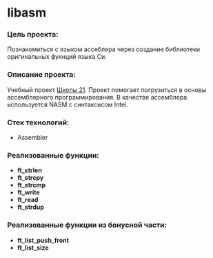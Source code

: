 # libasm

### Цель проекта:
Познакомиться с языком ассеблера через создание библиотеки оригинальных фукнций языка Си.

### Описание проекта:
Учебный проект [Школы 21](https://21-school.ru/). Проект помогает погрузиться в основы ассемблерного программирования.
В качестве ассемблера используется NASM c синтаксисом Intel.

### Стек технологий:
* Assembler

### Реализованные функции:
* __ft_strlen__<br>
* __ft_strcpy__<br>
* __ft_strcmp__<br>
* __ft_write__<br>
* __ft_read__<br>
* __ft_strdup__<br>

### Реализованные функции из бонусной части:
* __ft_list_push_front__<br>
* __ft_list_size__<br>
